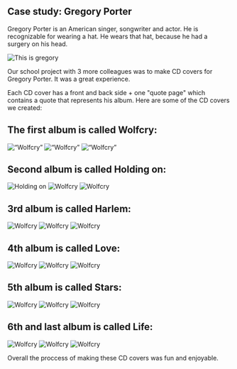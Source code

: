 ## Case study: Gregory Porter ##

Gregory Porter is an American singer, songwriter and actor. He is recognizable for wearing a hat. He wears that hat, because he had a surgery on his head.

![This is gregory](gregory-porter.jpg)

Our school project with 3 more colleagues was to make CD covers for Gregory Porter. It was a great experience.

Each CD cover has a front and back side + one "quote page" which contains a quote that represents his album.
Here are some of the CD covers we created:

## The first album is called Wolfcry: ##

<img alt=“Wolfcry” src=“Artboard1.png” width=“420”>
<img alt=“Wolfcry” src=“Artboard2.png” width=“420”>
<img alt=“Wolfcry” src=“Artboard3.png” width=“420”>

## Second album is called Holding on: ##

![Holding on](Artboard4.png)
![Wolfcry](Artboard5.png)
![Wolfcry](Artboard6.png)

## 3rd album is called Harlem: ##

![Wolfcry](Artboard7.png)
![Wolfcry](Artboard8.png)
![Wolfcry](Artboard9.png)

## 4th album is called Love: ##

![Wolfcry](Artboard10.png)
![Wolfcry](Artboard11.png)
![Wolfcry](Artboard12.png)

## 5th album is called Stars: ##

![Wolfcry](Artboard13.png)
![Wolfcry](Artboard14.png)
![Wolfcry](Artboard15.png)

## 6th and last album is called Life: ##

![Wolfcry](Artboard16.png)
![Wolfcry](Artboard17.png)
![Wolfcry](Artboard18.png)

Overall the proccess of making these CD covers was fun and enjoyable.
